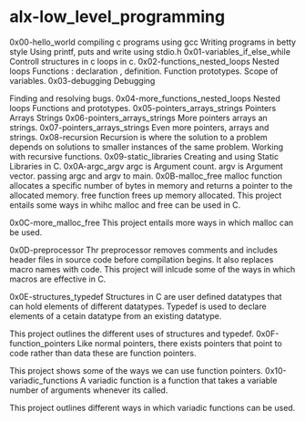 # alx-low_level_programming
>>
0x00-hello_world
compiling c programs using gcc
Writing programs in betty style
Using printf, puts and write
using stdio.h
0x01-variables_if_else_while
Controll structures in c
loops in c.
0x02-functions_nested_loops
Nested loops
Functions : declaration , definition.
Function prototypes.
Scope of variables.
0x03-debugging
Debugging

Finding and resolving bugs.
0x04-more_functions_nested_loops
Nested loops
Functions and prototypes.
0x05-pointers_arrays_strings
Pointers
Arrays
Strings
0x06-pointers_arrays_strings
More pointers arrays an strings.
0x07-pointers_arrays_strings
Even more pointers, arrays and strings.
0x08-recursion
Recursion is where the solution to a problem depends on solutions to smaller instances of the same problem.
Working with recursive functions.
0x09-static_libraries
Creating and using Static Libraries in C.
0x0A-argc_argv
argc is Argument count.
argv is Argument vector.
passing argc and argv to main.
0x0B-malloc_free
malloc function allocates a specific number of bytes in memory and returns a pointer to the allocated memory.
free function frees up memory allocated.
This project entails some ways in whihc malloc and free can be used in C.

0x0C-more_malloc_free
This project entails more ways in which malloc can be used.

0x0D-preprocessor
Thr preprocessor removes comments and includes header files in source code before compilation begins. It also replaces macro names with code. This project will inlcude some of the ways in which macros are effective in C.

0x0E-structures_typedef
Structures in C are user defined datatypes that can hold elements of different datatypes. Typedef is used to declare elements of a cetain datatype from an existing datatype.

This project outlines the different uses of structures and typedef.
0x0F-function_pointers
Like normal pointers, there exists pointers that point to code rather than data these are function pointers.

This project shows some of the ways we can use function pointers.
0x10-variadic_functions
A variadic function is a function that takes a variable number of arguments whenever its called.

This project outlines different ways in which variadic functions can be used.
